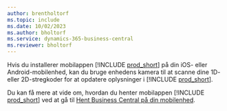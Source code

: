 ```yaml
---
author: brentholtorf
ms.topic: include
ms.date: 10/02/2023
ms.author: bholtorf
ms.service: dynamics-365-business-central
ms.reviewer: bholtorf
---
```


Hvis du installerer mobilappen [!INCLUDE [prod_short](prod_short.md)] på din iOS- eller Android-mobilenhed, kan du bruge enhedens kamera til at scanne dine 1D- eller 2D-stregkoder for at opdatere oplysninger i [!INCLUDE [prod_short](prod_short.md)]. 

Du kan få mere at vide om, hvordan du henter mobilappen [!INCLUDE [prod_short](prod_short.md)] ved at gå til [Hent Business Central på din mobilenhed](../install-mobile-app.md).